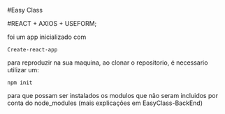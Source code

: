 #Easy Class

#REACT + AXIOS + USEFORM;

foi um app inicializado com

    Create-react-app

para reproduzir na sua maquina, ao clonar o repositorio, é necessario utilizar um:

    npm init

para que possam ser instalados os modulos que não seram incluidos por conta do node_modules (mais explicações em 
EasyClass-BackEnd)